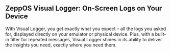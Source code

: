 ## ZeppOS Visual Logger: On-Screen Logs on Your Device
With Visual Logger, you get exactly what you expect – all the logs you asked for, displayed directly on your emulator or physical device. Plus, with a built-in filter for repeated messages, Visual Logger shines in its ability to deliver the insights you need, exactly where you need them.